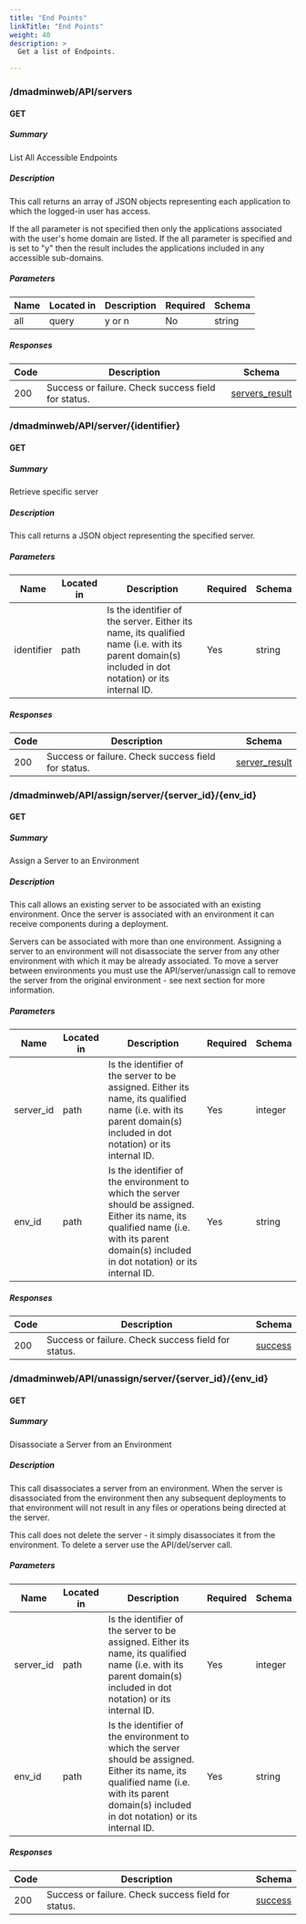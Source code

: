 ```yaml
---
title: "End Points"
linkTitle: "End Points"
weight: 40
description: >
  Get a list of Endpoints.

---
```


### /dmadminweb/API/servers

#### GET

##### Summary

List All Accessible Endpoints

##### Description

This call returns an array of JSON objects representing each application to which the logged-in user has access.

If the all parameter is not specified then only the applications associated with the user's home domain are listed. If the all parameter is specified and is set to "y" then the result includes the applications included in any accessible sub-domains.

##### Parameters

| Name | Located in | Description | Required | Schema |
| ---- | ---------- | ----------- | -------- | ---- |
| all | query | y or n | No | string |

##### Responses

| Code | Description | Schema |
| ---- | ----------- | ------ |
| 200 | Success or failure.  Check success field for status. | [servers_result](/restapi/models/#servers_result) |

### /dmadminweb/API/server/{identifier}

#### GET

##### Summary

Retrieve specific server

##### Description

This call returns a JSON object representing the specified server.

##### Parameters

| Name | Located in | Description | Required | Schema |
| ---- | ---------- | ----------- | -------- | ---- |
| identifier | path | Is the identifier of the server. Either its name, its qualified name (i.e. with its parent domain(s) included in dot notation) or its internal ID. | Yes | string |

##### Responses

| Code | Description | Schema |
| ---- | ----------- | ------ |
| 200 | Success or failure.  Check success field for status. | [server_result](/restapi/models/#server_result) |

### /dmadminweb/API/assign/server/{server_id}/{env_id}

#### GET

##### Summary

Assign a Server to an Environment

##### Description

This call allows an existing server to be associated with an existing environment. Once the server is associated with an environment it can receive components during a deployment.

Servers can be associated with more than one environment. Assigning a server to an environment will not disassociate the server from any other environment with which it may be already associated. To move a server between environments you must use the API/server/unassign call to remove the server from the original environment - see next section for more information.

##### Parameters

| Name | Located in | Description | Required | Schema |
| ---- | ---------- | ----------- | -------- | ---- |
| server_id | path | Is the identifier of the server to be assigned. Either its name, its qualified name (i.e. with its parent domain(s) included in dot notation) or its internal ID. | Yes | integer |
| env_id | path | Is the identifier of the environment to which the server should be assigned. Either its name, its qualified name (i.e. with its parent domain(s) included in dot notation) or its internal ID. | Yes | string |

##### Responses

| Code | Description | Schema |
| ---- | ----------- | ------ |
| 200 | Success or failure.  Check success field for status. | [success](/restapi/models/#success) |

### /dmadminweb/API/unassign/server/{server_id}/{env_id}

#### GET

##### Summary

Disassociate a Server from an Environment

##### Description

This call disassociates a server from an environment. When the server is disassociated from the environment then any subsequent deployments to that environment will not result in any files or operations being directed at the server.

This call does not delete the server - it simply disassociates it from the environment. To delete a server use the API/del/server call.

##### Parameters

| Name | Located in | Description | Required | Schema |
| ---- | ---------- | ----------- | -------- | ---- |
| server_id | path | Is the identifier of the server to be assigned. Either its name, its qualified name (i.e. with its parent domain(s) included in dot notation) or its internal ID. | Yes | integer |
| env_id | path | Is the identifier of the environment to which the server should be assigned. Either its name, its qualified name (i.e. with its parent domain(s) included in dot notation) or its internal ID. | Yes | string |

##### Responses

| Code | Description | Schema |
| ---- | ----------- | ------ |
| 200 | Success or failure.  Check success field for status. | [success](/restapi/models/#success) |
